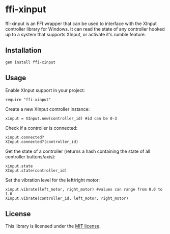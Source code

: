 ffi-xinput
===============

ffi-xinput is an FFI wrapper that can be used to interface with the XInput controller library for Windows. It can read the state of any controller hooked up to a system that supports XInput, or activate it's rumble feature.

Installation
------

```
gem install ffi-xinput
```

Usage
------

Enable XInput support in your project:
```
require "ffi-xinput"
```

Create a new XInput controller instance:
```
xinput = XInput.new(controller_id) #id can be 0-3
```

Check if a controller is connected:
```
xinput.connected?
XInput.connected?(controller_id)
```

Get the state of a controller (returns a hash containing the state of all controller buttons/axis):
```
xinput.state
XInput.state(controller_id)
```

Set the vibration level for the left/right motor:
```
xinput.vibrate(left_motor, right_motor) #values can range from 0.0 to 1.0
XInput.vibrate(controller_id, left_motor, right_motor)
```

License
------

This library is licensed under the [MIT license](http://www.opensource.org/licenses/mit-license.php).
